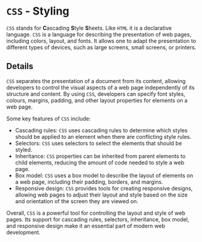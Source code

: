 # `CSS` - Styling

`CSS` stands for **C**ascading **S**tyle **S**heets.
Like `HTML` it is a declarative language.
`CSS` is a language for describing the presentation of web pages, including colors, layout, and fonts. It allows one to adapt the presentation to different types of devices, such as large screens, small screens, or printers.

## Details

`CSS` separates the presentation of a document from its content, allowing developers to control the visual aspects of a web page independently of its structure and content.
By using `CSS`, developers can specify font styles, colours, margins, padding, and other layout properties for elements on a web page.

Some key features of `CSS` include:

-   Cascading rules: `CSS` uses cascading rules to determine which styles should be applied to an element when there are conflicting style rules.
-   Selectors: `CSS` uses selectors to select the elements that should be styled.
-   Inheritance: `CSS` properties can be inherited from parent elements to child elements, reducing the amount of code needed to style a web page.
-   Box model: `CSS` uses a box model to describe the layout of elements on a web page, including their padding, borders, and margins.
-   Responsive design: `CSS` provides tools for creating responsive designs, allowing web pages to adjust their layout and style based on the size and orientation of the screen they are viewed on.

Overall, `CSS` is a powerful tool for controlling the layout and style of web pages.
Its support for cascading rules, selectors, inheritance, box model, and responsive design make it an essential part of modern web development.
